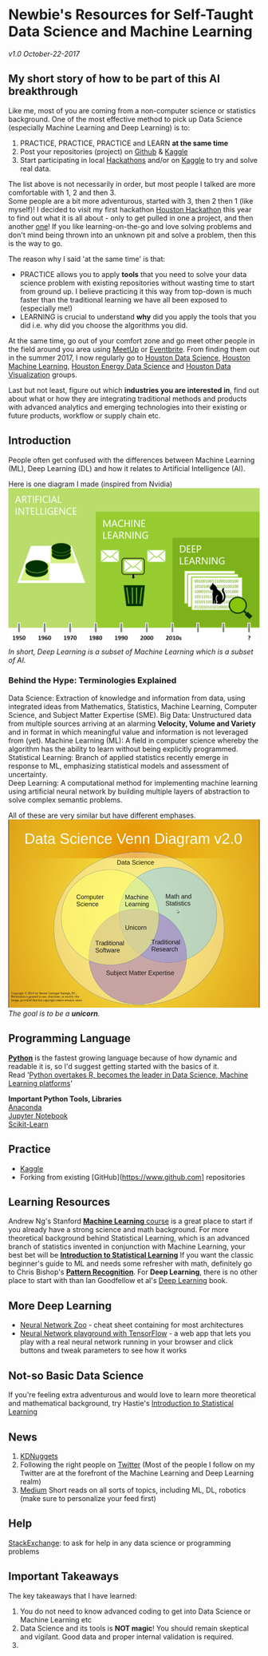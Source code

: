 # Newbie's Resources for Self-Taught Data Science and Machine Learning
*v1.0 October-22-2017*

## My short story of how to be part of this AI breakthrough
Like me, most of you are coming from a non-computer science or statistics background. One of the most effective method to pick up Data Science (especially Machine Learning and Deep Learning) is to: 
1. PRACTICE, PRACTICE, PRACTICE and LEARN **at the same time**
2. Post your repositories (project) on [Github](https://www.github.com) & [Kaggle](https://www.kaggle.com)
3. Start participating in local [Hackathons](https://en.wikipedia.org/wiki/Hackathon) and/or on [Kaggle](https://www.kaggle.com) to try and solve real data.

The list above is not necessarily in order, but most people I talked are more comfortable with 1, 2 and then 3.  
Some people are a bit more adventurous, started with 3, then 2 then 1 (like myself)! I decided to visit my first hackathon [Houston Hackathon](http://houstonhackathon.com/) this year to find out what it is all about - only to get pulled in one a project, and then another [one](https://www.hackathon.com/event/geophysics-hackathon-2017-36373291494)! If you like learning-on-the-go and love solving problems and don't mind being thrown into an unknown pit and solve a problem, then this is the way to go.

The reason why I said 'at the same time' is that:
- PRACTICE allows you to apply **tools** that you need to solve your data science problem with existing repositories without wasting time to start from ground up. I believe practicing it this way from top-down is much faster than the traditional learning we have all been exposed to (especially me!)
- LEARNING is crucial to understand **why** did you apply the tools that you did i.e. why did you choose the algorithms you did.

At the same time, go out of your comfort zone and go meet other people in the field around you area using [MeetUp](http://www.meetup.com/) or [Eventbrite](https://www.eventbrite.com). From finding them out in the summer 2017, I now regularly go to [Houston Data Science](https://www.meetup.com/Houston-Data-Science/), [Houston Machine Learning](https://www.meetup.com/Houston-Machine-Learning/), [Houston Energy Data Science](https://www.meetup.com/Houston-Energy-Data-Science-Meetup/) and [Houston Data Visualization](https://www.meetup.com/Houston-Data-Visualization-Meetup/) groups.

Last but not least, figure out which **industries you are interested in**, find out about what or how they are integrating traditional methods and products with advanced analytics and emerging technologies into their existing or future products, workflow or supply chain etc.


## Introduction
People often get confused with the differences between Machine Learning (ML), Deep Learning (DL) and how it relates to Artificial Intelligence (AI).

Here is one diagram I made (inspired from Nvidia)
![](https://github.com/didiooi/beginnersguideML/blob/master/AI%20ML%20DL.png)
*In short, Deep Learning is a subset of Machine Learning which is a subset of AI.*

### Behind the Hype: Terminologies Explained

  Data Science: Extraction of knowledge and information from data, using integrated ideas from Mathematics, Statistics, Machine Learning, Computer Science, and Subject Matter Expertise (SME).
  Big Data: Unstructured data from multiple sources arriving at an alarming **Velocity, Volume and Variety** and in format in which meaningful value and information is not leveraged from (yet). Machine Learning (ML): A field in computer science whereby the algorithm has the ability to learn without being explicitly programmed.  
  Statistical Learning: Branch of applied statistics recently emerge in response to ML, emphasizing statistical models and assessment of uncertainty.  
 Deep Learning: A computational method for implementing machine learning using artificial neural network by building multiple layers of abstraction to solve complex semantic problems.

 All of these are very similar but have different emphases.
 ![](https://github.com/didiooi/beginnersguideML/blob/master/Data%20Sci.png)
 *The goal is to be a **unicorn**.*
 

## Programming Language
[**Python**](https://www.python.org/) is the fastest growing language because of how dynamic and readable it is, so I'd suggest getting started with the basics of it.  
Read '[Python overtakes R, becomes the leader in Data Science, Machine Learning platforms](https://www.kdnuggets.com/2017/08/python-overtakes-r-leader-analytics-data-science.html)'

**Important Python Tools, Libraries**  
[Anaconda](https://anaconda.org/)  
[Jupyter Notebook](http://jupyter.org/)  
[Scikit-Learn](http://scikit-learn.org)  

## Practice 
- [Kaggle](https://www.kaggle.com/)
- Forking from existing [GitHub](https://www.github.com] repositories

## Learning Resources
Andrew Ng's Stanford [**Machine Learning** course](https://www.coursera.org/learn/machine-learning) is a great place to start if you already have a strong science and math background. For more theoretical background behind Statistical Learning, which is an advanced branch of statistics invented in conjunction with Machine Learning, your best bet will be [**Introduction to Statistical Learning**](http://www-bcf.usc.edu/~gareth/ISL/) If you want the classic beginner's guide to ML and needs some refresher with math, definitely go to Chris Bishop's [**Pattern Recognition**](http://users.isr.ist.utl.pt/~wurmd/Livros/school/Bishop%20-%20Pattern%20Recognition%20And%20Machine%20Learning%20-%20Springer%20%202006.pdf). For **Deep Learning**, there is no other place to start with than Ian Goodfellow et al's [Deep Learning](http://www.deeplearningbook.org/) book.

## More Deep Learning
- [Neural Network Zoo](http://www.asimovinstitute.org/neural-network-zoo/) - cheat sheet containing for most architectures  
- [Neural Network playground with TensorFlow](http://playground.tensorflow.org) - a web app that lets you play with a real neural network running in your browser and click buttons and tweak parameters to see how it works


## Not-so Basic Data Science
If you're feeling extra adventurous and would love to learn more theoretical and mathematical background, try Hastie's [Introduction to Statistical Learning](https://web.stanford.edu/~hastie/ElemStatLearn/)

## News
1. [KDNuggets](https://www.kdnuggets.com/)  
2. Following the right people on [Twitter](https://twitter.com/didiooi/following) (Most of the people I follow on my Twitter are at the forefront of the Machine Learning and Deep Learning realm)  
3. [Medium](https://medium.com) Short reads on all sorts of topics, including ML, DL, robotics (make sure to personalize your feed first)

## Help
[StackExchange](https://stackexchange.com/): to ask for help in any data science or programming problems

## Important Takeaways
The key takeaways that I have learned:
1. You do not need to know advanced coding to get into Data Science or Machine Learning etc
2. Data Science and its tools is **NOT magic**! You should remain skeptical and vigilant. Good data and proper internal validation is required.
3. 








